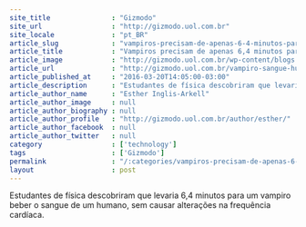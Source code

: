 ```yaml
---
site_title               : "Gizmodo"
site_url                 : "http://gizmodo.uol.com.br"
site_locale              : "pt_BR"
article_slug             : "vampiros-precisam-de-apenas-6-4-minutos-para-beber-seu-sangue-sem-causar-maiores-danos"
article_title            : "Vampiros precisam de apenas 6,4 minutos para beber seu sangue sem causar maiores danos"
article_image            : "http://gizmodo.uol.com.br/wp-content/blogs.dir/8/files/2016/03/vampiro-pescoco.jpg"
article_url              : "http://gizmodo.uol.com.br/vampiro-sangue-humano/"
article_published_at     : "2016-03-20T14:05:00-03:00"
article_description      : "Estudantes de física descobriram que levaria 6,4 minutos para um vampiro beber o sangue de um humano, sem causar alterações na frequência cardíaca."
article_author_name      : "Esther Inglis-Arkell"
article_author_image     : null
article_author_biography : null
article_author_profile   : "http://gizmodo.uol.com.br/author/esther/"
article_author_facebook  : null
article_author_twitter   : null
category                 : ['technology']
tags                     : ['Gizmodo']
permalink                : "/:categories/vampiros-precisam-de-apenas-6-4-minutos-para-beber-seu-sangue-sem-causar-maiores-danos/"
layout                   : post
---
```


Estudantes de física descobriram que levaria 6,4 minutos para um vampiro beber o sangue de um humano, sem causar alterações na frequência cardíaca.
